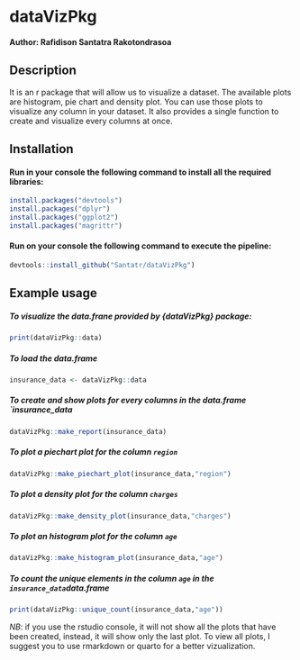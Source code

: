 # dataVizPkg

#### Author: Rafidison Santatra Rakotondrasoa

## Description

It is an r package that will allow us to visualize a dataset. The available plots are histogram, pie chart and density plot. You can use those plots to visualize any column in your dataset. It also provides a single function to create and visualize every columns at once. 


## Installation

#### Run in your console the following command to install all the required libraries:
```r
install.packages("devtools")
install.packages("dplyr")
install.packages("ggplot2")
install.packages("magrittr")
```

#### Run on your console the following command to execute the pipeline:
```r
devtools::install_github("Santatr/dataVizPkg")
```



## Example usage


##### To visualize the data.frane provided by {dataVizPkg} package:
```r
print(dataVizPkg::data)
```

##### To load the data.frame  
```r
insurance_data <- dataVizPkg::data
```

##### To create and show plots for every columns in the data.frame `insurance_data
```r
dataVizPkg::make_report(insurance_data)
```

##### To plot a piechart plot for the column `region`
```r
dataVizPkg::make_piechart_plot(insurance_data,"region")
```

##### To plot a density plot for the column `charges`
```r
dataVizPkg::make_density_plot(insurance_data,"charges")
```

##### To plot an histogram plot for the column `age`
```r
dataVizPkg::make_histogram_plot(insurance_data,"age")
```

##### To count the unique elements in the column `age` in the `insurance_data`data.frame
```r
print(dataVizPkg::unique_count(insurance_data,"age"))
```

*NB*: if you use the rstudio console, it will not show all the plots that have been created, instead, it will show only the last plot. To view all plots, I suggest you to use rmarkdown or quarto for a better vizualization.


